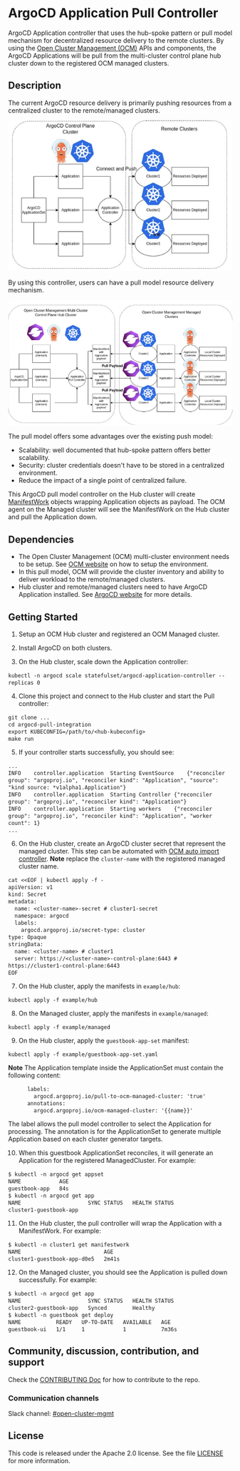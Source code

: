 # ArgoCD Application Pull Controller
ArgoCD Application controller that uses the hub-spoke pattern or pull model mechanism for decentralized resource delivery to the remote clusters.
By using the [Open Cluster Management (OCM)](https://open-cluster-management.io/) APIs and components, 
the ArgoCD Applications will be pull from the multi-cluster control plane hub cluster down to 
the registered OCM managed clusters.

## Description
The current ArgoCD resource delivery is primarily pushing resources from a centralized cluster to the remote/managed clusters.

![push model](assets/push.png)

By using this controller, users can have a pull model resource delivery mechanism.

![pull model](assets/pull.png)

The pull model offers some advantages over the existing push model:
- Scalability: well documented that hub-spoke pattern offers better scalability.
- Security: cluster credentials doesn't have to be stored in a centralized environment.
- Reduce the impact of a single point of centralized failure.

This ArgoCD pull model controller on the Hub cluster will create [ManifestWork](https://open-cluster-management.io/concepts/manifestwork/) objects wrapping Application objects as payload.
The OCM agent on the Managed cluster will see the ManifestWork on the Hub cluster and pull the Application down.

## Dependencies
- The Open Cluster Management (OCM) multi-cluster environment needs to be setup. See [OCM website](https://open-cluster-management.io/) on how to setup the environment.
- In this pull model, OCM will provide the cluster inventory and ability to deliver workload to the remote/managed clusters.
- Hub cluster and remote/managed clusters need to have ArgoCD Application installed. See [ArgoCD website](https://argo-cd.readthedocs.io/en/stable/getting_started/) for more details.

## Getting Started
1. Setup an OCM Hub cluster and registered an OCM Managed cluster.

2. Install ArgoCD on both clusters.

3. On the Hub cluster, scale down the Application controller:
```
kubectl -n argocd scale statefulset/argocd-application-controller --replicas 0
```

4. Clone this project and connect to the Hub cluster and start the Pull controller:
```
git clone ...
cd argocd-pull-integration
export KUBECONFIG=/path/to/<hub-kubeconfig>
make run
```

5. If your controller starts successfully, you should see:
```
...
INFO	controller.application	Starting EventSource	{"reconciler group": "argoproj.io", "reconciler kind": "Application", "source": "kind source: *v1alpha1.Application"}
INFO	controller.application	Starting Controller	{"reconciler group": "argoproj.io", "reconciler kind": "Application"}
INFO	controller.application	Starting workers	{"reconciler group": "argoproj.io", "reconciler kind": "Application", "worker count": 1}
...
```

6. On the Hub cluster, create an ArgoCD cluster secret that represent the managed cluster. This step can be automated with [OCM auto import controller](https://github.com/open-cluster-management-io/multicloud-integrations/tree/enable-pull-model-import).
**Note** replace the `cluster-name` with the registered managed cluster name.
```
cat <<EOF | kubectl apply -f -
apiVersion: v1
kind: Secret
metadata:
  name: <cluster-name>-secret # cluster1-secret
  namespace: argocd
  labels:
    argocd.argoproj.io/secret-type: cluster
type: Opaque
stringData:
  name: <cluster-name> # cluster1
  server: https://<cluster-name>-control-plane:6443 # https://cluster1-control-plane:6443
EOF
```

7. On the Hub cluster, apply the manifests in `example/hub`:
```
kubectl apply -f example/hub
```

8. On the Managed cluster, apply the manifests in `example/managed`:
```
kubectl apply -f example/managed
```

9. On the Hub cluster, apply the `guestbook-app-set` manifest:
```
kubectl apply -f example/guestbook-app-set.yaml
```
**Note** The Application template inside the ApplicationSet must contain the following content:
```
      labels:
        argocd.argoproj.io/pull-to-ocm-managed-cluster: 'true'
      annotations:
        argocd.argoproj.io/ocm-managed-cluster: '{{name}}'
```
The label allows the pull model controller to select the Application for processing.
The annotation is for the ApplicationSet to generate multiple Application based on each cluster generator targets.

10. When this guestbook ApplicationSet reconciles, it will generate an Application for the registered ManagedCluster. For example:
```
$ kubectl -n argocd get appset
NAME            AGE
guestbook-app   84s
$ kubectl -n argocd get app
NAME                     SYNC STATUS   HEALTH STATUS
cluster1-guestbook-app     
```

11. On the Hub cluster, the pull controller will wrap the Application with a ManifestWork. For example:
```
$ kubectl -n cluster1 get manifestwork
NAME                          AGE
cluster1-guestbook-app-d0e5   2m41s
```

12. On the Managed cluster, you should see the Application is pulled down successfully. For example:
```
$ kubectl -n argocd get app
NAME                     SYNC STATUS   HEALTH STATUS
cluster2-guestbook-app   Synced        Healthy
$ kubectl -n guestbook get deploy
NAME           READY   UP-TO-DATE   AVAILABLE   AGE
guestbook-ui   1/1     1            1           7m36s
```

## Community, discussion, contribution, and support

Check the [CONTRIBUTING Doc](CONTRIBUTING.md) for how to contribute to the repo.

### Communication channels

Slack channel: [#open-cluster-mgmt](https://kubernetes.slack.com/channels/open-cluster-mgmt)

## License

This code is released under the Apache 2.0 license. See the file [LICENSE](LICENSE) for more information.
